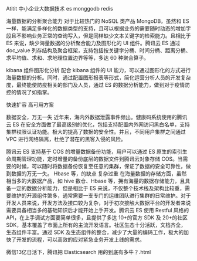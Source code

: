 Atitit 中小企业大数据技术 es monggodb redis

海量数据的分析聚合能力
对于比较热门的 NoSQL 类产品 MongoDB，虽然和 ES 一样，能满足多样化的数据类型的支持，且可以根据业务的需要随时动态的增加字段且不影响业务正常的查询写入，但是同样缺少文本关键字的检索能力。且相比于 ES 来说，缺少海量数据的分析聚合能力及图形化的 UI 组件。腾讯云 ES 通过 doc_value 列存结构及聚合框架，支持包括按关键字分桶、时间分桶、距离分桶、求平均值、求和、求地理位置边界等等，多达 60 种聚合算子。



kibana 组件图形化分析
配合 kibana 组件的 UI 能力，可以通过图形化的方式进行海量数据的分析。同时，通过配置图形报表等形式，简化运营分析人员的开发复杂度，最终能使防疫相关的部门及人员，通过 ES 的数据分析能力，做到对于疫情防控的情况了如指掌。

快速扩容
 高可用方案

数据安全，万无一失
近年来，海内外数据泄露事件频出。健康码系统使用的腾讯云 ES 在安全方面做了最高级别的优化，包括支持配置内外网访问黑白名单，支持集群权限认证功能。极大的提高了数据的安全性。并且，不同用户集群之间通过 VPC 进行网络隔离，杜绝了潜在的黑客入侵的风险。

腾讯云 ES 支持基于 COS 的增量数据备份功能，用户可以通过 ES 原生的索引生命周期管理功能，定时增量的备份底层的数据文件到腾讯云对象存储 COS。当需要的时候，可以随时将数据备份恢复至任意的集群，保证了数据的安全可靠性，做到数据的万无一失。
Hbase 等，的缺点  复杂过重
在海量数据的存储方面，虽然相当多的大数据产品，如 hive 数仓、Hbase 等，拥有海量的数据存储能力，且具备一定的数据分析能力，但是相比于 ES 来说，不仅整个技术栈及架构比较重，需要维护的开源组件繁多，通常需要一支专门的运维团队进行集群的日常维护。对于开发人员来说，开发方法及接口较为复杂，对于初次接触大数据平台的开发者来说需要具备相当多的基础知识后才能开始上手开发。腾讯云 ES 使用 Restful 风格的 API，在上手调试方面要简单很多，且提供了多达 10+的官方 SDK 及 20+的社区 SDK，基本覆盖了市面上所有的主流开发语言。社区生态十分活跃，文档齐全，生态组件丰富。通过 SDK 及生态组件的整合，减少了大量的编码工作，极大的加快了开发的流程，可以高效的应对紧急业务开发上线的需求。

微信13亿日活下，腾讯把 Elasticsearch 用的到底有多牛？.html

